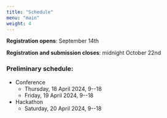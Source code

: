 ```yaml
---
title: "Schedule"
menu: "main"
weight: 4
---
```


**Registration opens**: September 14th

**Registration and submission closes**: midnight October 22nd

### Preliminary schedule:

- Conference
  - Thursday, 18 April 2024, 9--18
  - Friday, 19 April 2024, 9--18
- Hackathon
  - Saturday, 20 April 2024, 9--18


